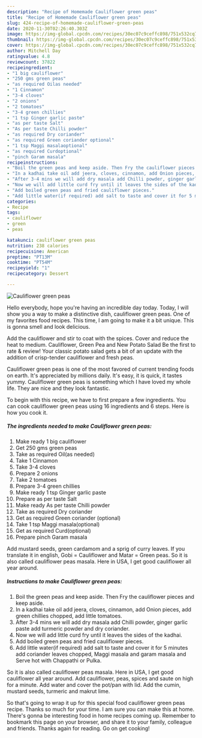 ```yaml
---
description: "Recipe of Homemade Cauliflower green peas"
title: "Recipe of Homemade Cauliflower green peas"
slug: 424-recipe-of-homemade-cauliflower-green-peas
date: 2020-11-30T02:26:40.303Z
image: https://img-global.cpcdn.com/recipes/30ec07c9ceffc898/751x532cq70/cauliflower-green-peas-recipe-main-photo.jpg
thumbnail: https://img-global.cpcdn.com/recipes/30ec07c9ceffc898/751x532cq70/cauliflower-green-peas-recipe-main-photo.jpg
cover: https://img-global.cpcdn.com/recipes/30ec07c9ceffc898/751x532cq70/cauliflower-green-peas-recipe-main-photo.jpg
author: Mitchell Day
ratingvalue: 4.8
reviewcount: 37822
recipeingredient:
- "1 big cauliflower"
- "250 gms green peas"
- "as required Oilas needed"
- "1 Cinnamon"
- "3-4 cloves"
- "2 onions"
- "2 tomatoes"
- "3-4 green chillies"
- "1 tsp Ginger garlic paste"
- "as per taste Salt"
- "As per taste Chilli powder"
- "as required Dry coriander"
- "as required Green coriander optional"
- "1 tsp Maggi masalaoptional"
- "as required Curdoptional"
- "pinch Garam masala"
recipeinstructions:
- "Boil the green peas and keep aside. Then Fry the cauliflower pieces and keep aside."
- "In a kadhai take oil add jeera, cloves, cinnamon, add Onion pieces, add green chillies chopped, add little tomatoes."
- "After 3-4 mins we will add dry masala add Chilli powder, ginger garlic paste add turmeric powder and dry coriander."
- "Now we will add little curd fry until it leaves the sides of the kadhai."
- "Add boiled green peas and fried cauliflower pieces."
- "Add little water(if required) add salt to taste and cover it for 5 minutes add coriander leaves chopped, Maggi masala and garam masala and Serve hot with Chappathi or Pulka."
categories:
- Recipe
tags:
- cauliflower
- green
- peas

katakunci: cauliflower green peas 
nutrition: 238 calories
recipecuisine: American
preptime: "PT13M"
cooktime: "PT54M"
recipeyield: "1"
recipecategory: Dessert

---
```



![Cauliflower green peas](https://img-global.cpcdn.com/recipes/30ec07c9ceffc898/751x532cq70/cauliflower-green-peas-recipe-main-photo.jpg)

Hello everybody, hope you're having an incredible day today. Today, I will show you a way to make a distinctive dish, cauliflower green peas. One of my favorites food recipes. This time, I am going to make it a bit unique. This is gonna smell and look delicious.

Add the cauliflower and stir to coat with the spices. Cover and reduce the heat to medium. Cauliflower, Green Pea and New Potato Salad Be the first to rate &amp; review! Your classic potato salad gets a bit of an update with the addition of crisp-tender cauliflower and fresh peas.

Cauliflower green peas is one of the most favored of current trending foods on earth. It's appreciated by millions daily. It's easy, it is quick, it tastes yummy. Cauliflower green peas is something which I have loved my whole life. They are nice and they look fantastic.


To begin with this recipe, we have to first prepare a few ingredients. You can cook cauliflower green peas using 16 ingredients and 6 steps. Here is how you cook it.

<!--inarticleads1-->

##### The ingredients needed to make Cauliflower green peas:

1. Make ready 1 big cauliflower
1. Get 250 gms green peas
1. Take as required Oil(as needed)
1. Take 1 Cinnamon
1. Take 3-4 cloves
1. Prepare 2 onions
1. Take 2 tomatoes
1. Prepare 3-4 green chillies
1. Make ready 1 tsp Ginger garlic paste
1. Prepare as per taste Salt
1. Make ready As per taste Chilli powder
1. Take as required Dry coriander
1. Get as required Green coriander (optional)
1. Take 1 tsp Maggi masala(optional)
1. Get as required Curd(optional)
1. Prepare pinch Garam masala


Add mustard seeds, green cardamom and a sprig of curry leaves. If you translate it in english, Gobi = Cauliflower and Matar = Green peas. So it is also called cauliflower peas masala. Here in USA, I get good cauliflower all year around. 

<!--inarticleads2-->

##### Instructions to make Cauliflower green peas:

1. Boil the green peas and keep aside. Then Fry the cauliflower pieces and keep aside.
1. In a kadhai take oil add jeera, cloves, cinnamon, add Onion pieces, add green chillies chopped, add little tomatoes.
1. After 3-4 mins we will add dry masala add Chilli powder, ginger garlic paste add turmeric powder and dry coriander.
1. Now we will add little curd fry until it leaves the sides of the kadhai.
1. Add boiled green peas and fried cauliflower pieces.
1. Add little water(if required) add salt to taste and cover it for 5 minutes add coriander leaves chopped, Maggi masala and garam masala and Serve hot with Chappathi or Pulka.


So it is also called cauliflower peas masala. Here in USA, I get good cauliflower all year around. Add cauliflower, peas, spices and saute on high for a minute. Add water and cover the pot/pan with lid. Add the cumin, mustard seeds, turmeric and makrut lime. 

So that's going to wrap it up for this special food cauliflower green peas recipe. Thanks so much for your time. I am sure you can make this at home. There's gonna be interesting food in home recipes coming up. Remember to bookmark this page on your browser, and share it to your family, colleague and friends. Thanks again for reading. Go on get cooking!
